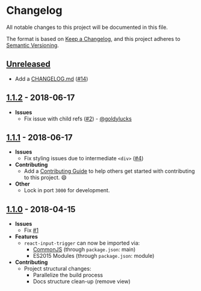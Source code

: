 # Changelog

All notable changes to this project will be documented in this file.

The format is based on [Keep a Changelog](https://keepachangelog.com/en/1.0.0/),
and this project adheres to [Semantic Versioning](https://semver.org/spec/v2.0.0.html).

## [Unreleased]

- Add a [CHANGELOG.md](https://keepachangelog.com) ([#14](https://github.com/abinavseelan/react-input-trigger/pull/14))

## [1.1.2] - 2018-06-17

- **Issues**
  - Fix issue with child refs ([#2](https://github.com/abinavseelan/react-input-trigger/pull/2)) - [@goldylucks](https://github.com/goldylucks)

## [1.1.1] - 2018-06-17

- **Issues**
  - Fix styling issues due to intermediate `<div>` ([#4](https://github.com/abinavseelan/react-input-trigger/issues/4))
- **Contributing**
  - Add a [Contributing Guide](https://github.com/abinavseelan/react-input-trigger/blob/master/CONTRIBUTING.md) to help others get started with contributing to this project. 😄
- **Other**
  - Lock in port `3000` for development.

## [1.1.0] - 2018-04-15

- **Issues**
  - Fix [#1](https://github.com/abinavseelan/react-input-trigger/issues/1)
- **Features**
  - `react-input-trigger` can now be imported via:
    - [CommonJS](http://www.commonjs.org/) (through `package.json`: main)
    - ES2015 Modules (through `package.json`: module)
- **Contributing**
  - Project structural changes:
    - Parallelize the build process
    - Docs structure clean-up (remove view)

[Unreleased]: https://github.com/abinavseelan/react-input-trigger/compare/v1.1.2...HEAD
[1.1.2]: https://github.com/abinavseelan/react-input-trigger/compare/v1.1.1...v1.1.2
[1.1.1]: https://github.com/abinavseelan/react-input-trigger/compare/v1.1.0...v1.1.1
[1.1.0]: https://github.com/abinavseelan/react-input-trigger/tree/v1.1.0
